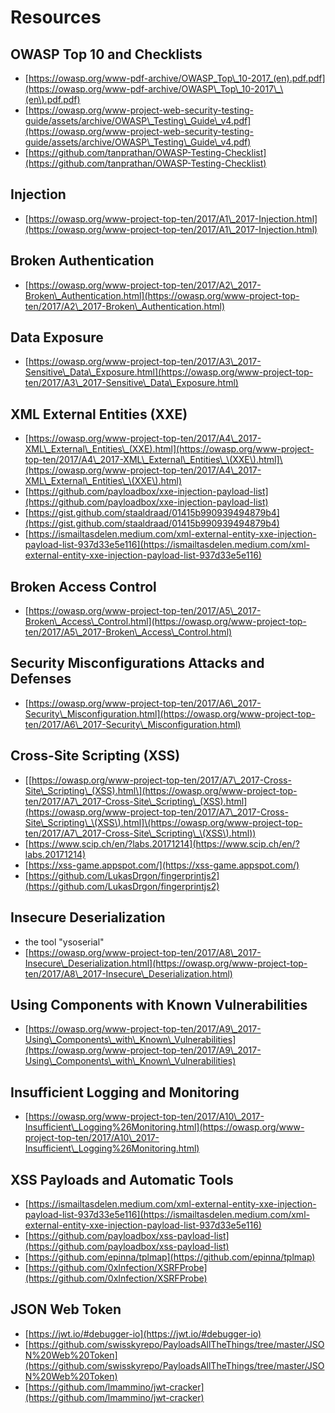 # Resources

## OWASP Top 10 and Checklists

* [https://owasp.org/www-pdf-archive/OWASP_Top\_10-2017_(en).pdf.pdf](https://owasp.org/www-pdf-archive/OWASP\_Top\_10-2017\_\(en\).pdf.pdf)
* [https://owasp.org/www-project-web-security-testing-guide/assets/archive/OWASP\_Testing\_Guide\_v4.pdf](https://owasp.org/www-project-web-security-testing-guide/assets/archive/OWASP\_Testing\_Guide\_v4.pdf)
* [https://github.com/tanprathan/OWASP-Testing-Checklist](https://github.com/tanprathan/OWASP-Testing-Checklist)

## Injection

* [https://owasp.org/www-project-top-ten/2017/A1\_2017-Injection.html](https://owasp.org/www-project-top-ten/2017/A1\_2017-Injection.html)

## Broken Authentication

* [https://owasp.org/www-project-top-ten/2017/A2\_2017-Broken\_Authentication.html](https://owasp.org/www-project-top-ten/2017/A2\_2017-Broken\_Authentication.html)

## Data Exposure

* [https://owasp.org/www-project-top-ten/2017/A3\_2017-Sensitive\_Data\_Exposure.html](https://owasp.org/www-project-top-ten/2017/A3\_2017-Sensitive\_Data\_Exposure.html)

## XML External Entities (XXE)

* [https://owasp.org/www-project-top-ten/2017/A4\_2017-XML\_External\_Entities\_(XXE).html](https://owasp.org/www-project-top-ten/2017/A4\_2017-XML\_External\_Entities\_\(XXE\).html]\(https://owasp.org/www-project-top-ten/2017/A4\_2017-XML\_External\_Entities\_\(XXE\).html)
* [https://github.com/payloadbox/xxe-injection-payload-list](https://github.com/payloadbox/xxe-injection-payload-list)
* [https://gist.github.com/staaldraad/01415b990939494879b4](https://gist.github.com/staaldraad/01415b990939494879b4)
* [https://ismailtasdelen.medium.com/xml-external-entity-xxe-injection-payload-list-937d33e5e116](https://ismailtasdelen.medium.com/xml-external-entity-xxe-injection-payload-list-937d33e5e116)

## Broken Access Control

* [https://owasp.org/www-project-top-ten/2017/A5\_2017-Broken\_Access\_Control.html](https://owasp.org/www-project-top-ten/2017/A5\_2017-Broken\_Access\_Control.html)

## Security Misconfigurations Attacks and Defenses

* [https://owasp.org/www-project-top-ten/2017/A6\_2017-Security\_Misconfiguration.html](https://owasp.org/www-project-top-ten/2017/A6\_2017-Security\_Misconfiguration.html)

## Cross-Site Scripting (XSS)

* \[[https://owasp.org/www-project-top-ten/2017/A7\_2017-Cross-Site\_Scripting\_(XSS).html\](https://owasp.org/www-project-top-ten/2017/A7\_2017-Cross-Site\_Scripting\_(XSS).html](https://owasp.org/www-project-top-ten/2017/A7\_2017-Cross-Site\_Scripting\_\(XSS\).html]\(https://owasp.org/www-project-top-ten/2017/A7\_2017-Cross-Site\_Scripting\_\(XSS\).html))
* [https://www.scip.ch/en/?labs.20171214](https://www.scip.ch/en/?labs.20171214)
* [https://xss-game.appspot.com/](https://xss-game.appspot.com/)
* [https://github.com/LukasDrgon/fingerprintjs2](https://github.com/LukasDrgon/fingerprintjs2)

## Insecure Deserialization

* the tool "ysoserial"
* [https://owasp.org/www-project-top-ten/2017/A8\_2017-Insecure\_Deserialization.html](https://owasp.org/www-project-top-ten/2017/A8\_2017-Insecure\_Deserialization.html)

## Using Components with Known Vulnerabilities

* [https://owasp.org/www-project-top-ten/2017/A9\_2017-Using\_Components\_with\_Known\_Vulnerabilities](https://owasp.org/www-project-top-ten/2017/A9\_2017-Using\_Components\_with\_Known\_Vulnerabilities)

## Insufficient Logging and Monitoring

* [https://owasp.org/www-project-top-ten/2017/A10\_2017-Insufficient\_Logging%26Monitoring.html](https://owasp.org/www-project-top-ten/2017/A10\_2017-Insufficient\_Logging%26Monitoring.html)

## XSS Payloads and Automatic Tools

* [https://ismailtasdelen.medium.com/xml-external-entity-xxe-injection-payload-list-937d33e5e116](https://ismailtasdelen.medium.com/xml-external-entity-xxe-injection-payload-list-937d33e5e116)
* [https://github.com/payloadbox/xss-payload-list](https://github.com/payloadbox/xss-payload-list)
* [https://github.com/epinna/tplmap](https://github.com/epinna/tplmap)
* [https://github.com/0xInfection/XSRFProbe](https://github.com/0xInfection/XSRFProbe)

## JSON Web Token

* [https://jwt.io/#debugger-io](https://jwt.io/#debugger-io)
* [https://github.com/swisskyrepo/PayloadsAllTheThings/tree/master/JSON%20Web%20Token](https://github.com/swisskyrepo/PayloadsAllTheThings/tree/master/JSON%20Web%20Token)
* [https://github.com/lmammino/jwt-cracker](https://github.com/lmammino/jwt-cracker)




